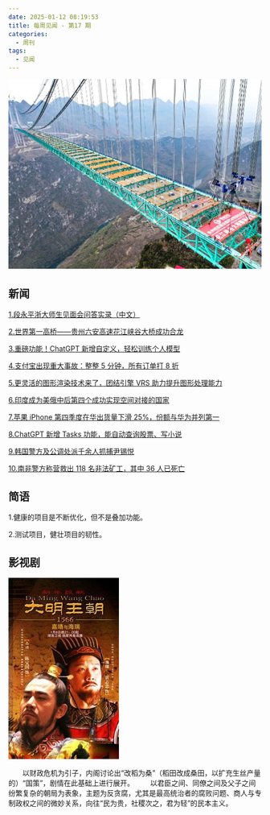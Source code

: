 ```yaml
---
date: 2025-01-12 08:19:53
title: 每周见闻 - 第17 期
categories:
  - 周刊
tags:
  - 见闻
---
```


![](/images/2025/640.webp)

## 新闻

[1.段永平浙大师生见面会问答实录（中文）](https://mp.weixin.qq.com/s/EulYyzGU5fuA3Lv0wgS8hw)

[2.世界第一高桥——贵州六安高速花江峡谷大桥成功合龙](https://mp.weixin.qq.com/s/38lnSvGM9TyRxILgx4guag)

[3.重磅功能！ChatGPT 新增自定义，轻松训练个人模型](https://mp.weixin.qq.com/s/WROQOgQByyy4BKWDful57w)

[4.支付宝出现重大事故：整整 5 分钟，所有订单打 8 折](https://mp.weixin.qq.com/s/tWqcTr7mU1GhYgV7-WOKwA)

[5.更灵活的图形渲染技术来了，团结引擎 VRS 助力提升图形处理能力](https://mp.weixin.qq.com/s/V84xJ3edWz8IkfTAYF570w)

[6.印度成为美俄中后第四个成功实现空间对接的国家](https://mp.weixin.qq.com/s/wGdhKvoBYzEzjFrgd7VGKg)

[7.苹果 iPhone 第四季度在华出货量下滑 25%，份额与华为并列第一](https://wallstreetcn.com/articles/3739274#from=ios?ivk=1)

[8.ChatGPT 新增 Tasks 功能，能自动查询股票、写小说](https://mp.weixin.qq.com/s/4WohkD35GBp3o2GH5UL78g)

[9.韩国警方及公调处派千余人抓捕尹锡悦](https://mp.weixin.qq.com/s/ENaqm5MijFrgOdS8VRhSpA)

[10.南非警方称营救出 118 名非法矿工，其中 36 人已死亡](https://mp.weixin.qq.com/s/tT3IRqQlzgrmS8tVFyI7DA)

## 简语

1.健康的项目是不断优化，但不是叠加功能。

2.测试项目，健壮项目的韧性。

## 影视剧

![大明王朝1566](/images/2025/1566.jpg)

&emsp;&emsp;以财政危机为引子，内阁讨论出“改稻为桑”（稻田改成桑田，以扩充生丝产量的）“国策”，剧情在此基础上进行展开。
&emsp;&emsp;以君臣之间、同僚之间及父子之间纷繁复杂的朝局为表象，主题为反贪腐，尤其是最高统治者的腐败问题、商人与专制政权之间的微妙关系，向往“民为贵，社稷次之，君为轻”的民本主义。
